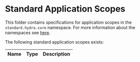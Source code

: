 # Standard Application Scopes

This folder contains specifications for application scopes in the `standard.hydra.core` namespace. For more information about the namespaces see [here](../../2.overview_and_terminology.md#extending-hydra).

The following standard application scopes exists:

| Name | Type | Description |
|-----------|------|----------|
